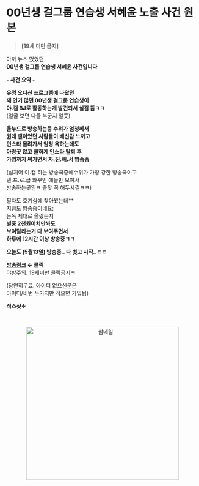# 00년생 걸그룹 연습생 서혜윤 노출 사건 원본 

> **[19세 미만 금지]**
> 
아까 뉴스 떴었던<br>
**00년생 걸그룹 연습생 서혜윤 사건입니다**<br>

**- 사건 요약 -**

**유명 오디션 프로그램에 나왔던**<br>
**꽤 인기 많던 00년생 걸그룹 연습생이**<br> 
**야.캠 BJ로 활동하는게 발견되서 실검 뜸ㅋㅋ**	<br> 
(얼굴 보면 다들 누군지 알듯)<br>

**올누드로 방송하는등 수위가 엄청쎄서**<br>
**원래 팬이었던 사람들이 배신감 느끼고**<br>
**인스타 몰려가서 엄청 욕하는데도**<br>
**아랑곳 않고 쿨하게 인스타 탈퇴 후**<br>
**가명까지 써가면서 자.진.해.서 방송중**

(심지어 여.캠 하는 방송국중에수위가 가장 강한 방송국이고<br>
텐.프.로.급 와꾸인 애들만 모여서<br>
방송하는곳임ㅋ 즐찾 꼭 해두시길ㅋㅋ)<br>

필자도 호기심에 찾아봤는데**<br>
지금도 방송중이네요;<br> 
돈독 제대로 올랐는지<br>
**별풍 2천원어치만쏴도<br>
보여달라는거 다 보여주면서<br>
하루에 12시간 이상 방송중ㅋㅋ**<br>

**오늘도 (5월13일) 방송중.. 다 벗고 시작..ㄷㄷ**<br>

**[방송링크](https://bit.ly/4j0V4qa) ← 클릭 <br>**
야함주의. 19세미만 클릭금지ㅋ<br>

(당연히무료. 아이디 없으신분은<br>
아이디/비번 두가지만 적으면 가입됨)<br>

**직스샷↓<br>**
<!-- HTML 로 가로 400px 제한 -->
<br><p align="center">
<img src="https://1.bp.blogspot.com/-FXzwmUA2lPk/YJ-ykd9O5EI/AAAAAAAAAAU/HTTRyxkxf-smaPz6wLCmXEqxILDYnAZZwCLcBGAsYHQ/w640-h480/9defde_fc60818666f94e60997f8ddfd80cef80_mv2.gif" width="400" alt="썸네일">
</p><br>

<br><meta name="rating" content="adult"><meta name="robots" content="index,follow"><br>

<meta name="google-site-verification" content="aCLo9cxg2W5k4Sl8JcuI2VTRSPOpbcUDzDgEUcMpBGM" />

